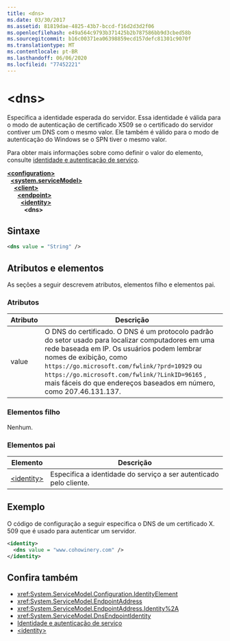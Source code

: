 ```yaml
---
title: <dns>
ms.date: 03/30/2017
ms.assetid: 81819dae-4825-43b7-bccd-f16d2d3d2f06
ms.openlocfilehash: e49a564c9793b371425b2b787586bb9d3cbed58b
ms.sourcegitcommit: b16c00371ea06398859ecd157defc81301c9070f
ms.translationtype: MT
ms.contentlocale: pt-BR
ms.lasthandoff: 06/06/2020
ms.locfileid: "77452221"
---
```

# \<dns>
Especifica a identidade esperada do servidor. Essa identidade é válida para o modo de autenticação de certificado X509 se o certificado do servidor contiver um DNS com o mesmo valor. Ele também é válido para o modo de autenticação do Windows se o SPN tiver o mesmo valor.  
  
Para obter mais informações sobre como definir o valor do elemento, consulte [identidade e autenticação de serviço](../../../wcf/feature-details/service-identity-and-authentication.md).  
  
[**\<configuration>**](../configuration-element.md)\
&nbsp;&nbsp;[**\<system.serviceModel>**](system-servicemodel.md)\
&nbsp;&nbsp;&nbsp;&nbsp;[**\<client>**](client.md)\
&nbsp;&nbsp;&nbsp;&nbsp;&nbsp;&nbsp;[**\<endpoint>**](endpoint-of-client.md)\
&nbsp;&nbsp;&nbsp;&nbsp;&nbsp;&nbsp;&nbsp;&nbsp;[**\<identity>**](identity.md)\
&nbsp;&nbsp;&nbsp;&nbsp;&nbsp;&nbsp;&nbsp;&nbsp;&nbsp;&nbsp;**\<dns>**  
  
## <a name="syntax"></a>Sintaxe  
  
```xml  
<dns value = "String" />
```  
  
## <a name="attributes-and-elements"></a>Atributos e elementos  
 As seções a seguir descrevem atributos, elementos filho e elementos pai.  
  
### <a name="attributes"></a>Atributos  
  
|Atributo|Descrição|  
|---------------|-----------------|  
|value|O DNS do certificado. O DNS é um protocolo padrão do setor usado para localizar computadores em uma rede baseada em IP. Os usuários podem lembrar nomes de exibição, como `https://go.microsoft.com/fwlink/?prd=10929` ou `https://go.microsoft.com/fwlink/?LinkID=96165` , mais fáceis do que endereços baseados em número, como 207.46.131.137.|  
  
### <a name="child-elements"></a>Elementos filho  
 Nenhum.  
  
### <a name="parent-elements"></a>Elementos pai  
  
|Elemento|Descrição|  
|-------------|-----------------|  
|[\<identity>](identity.md)|Especifica a identidade do serviço a ser autenticado pelo cliente.|  
  
## <a name="example"></a>Exemplo  
 O código de configuração a seguir especifica o DNS de um certificado X. 509 que é usado para autenticar um servidor.  
  
```xml  
<identity>
  <dns value = "www.cohowinery.com" />
</identity>
```  
  
## <a name="see-also"></a>Confira também

- <xref:System.ServiceModel.Configuration.IdentityElement>
- <xref:System.ServiceModel.EndpointAddress>
- <xref:System.ServiceModel.EndpointAddress.Identity%2A>
- <xref:System.ServiceModel.DnsEndpointIdentity>
- [Identidade e autenticação de serviço](../../../wcf/feature-details/service-identity-and-authentication.md)
- [\<identity>](identity.md)
